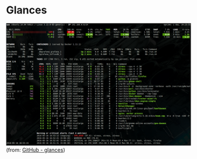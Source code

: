 # Glances

![Glances](glances_1.png)
(from: [GitHub - glances](https://github.com/nicolargo/glances))
